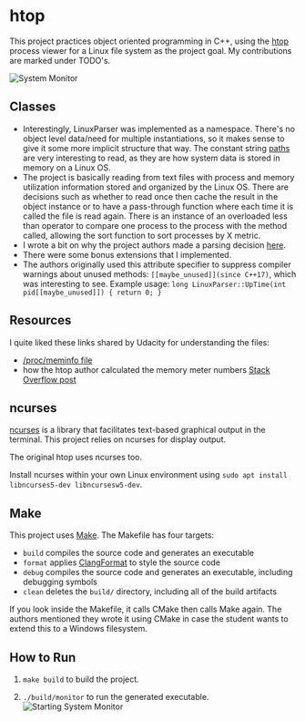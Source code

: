 # htop 

This project practices object oriented programming in C++, using the [htop](https://htop.dev/) process viewer for a Linux file system as the project goal.
My contributions are marked under TODO's.


![System Monitor](images/monitor.png)

## Classes

- Interestingly, LinuxParser was implemented as a namespace. There's no object level data/need for multiple instantiations, so it makes sense
to give it some more implicit structure that way. The constant string [paths](./include/linux_parser.h) are very interesting to read, as they are how system data is stored in memory on a Linux OS.
- The project is basically reading from text files with process and memory utilization information stored and organized by the Linux OS.
There are decisions such as whether to read once then cache the result in the object instance or to have a pass-through function
where each time it is called the file is read again. There is an instance of an overloaded less than operator to 
compare one process to the process with the method called, allowing the sort function to sort processes by X metric.
- I wrote a bit on why the project authors made a parsing decision [here](./src/linux_parser.cpp#L22).
- There were some bonus extensions that I implemented.
- The authors originally used this attribute specifier to suppress compiler warnings about unused methods: `[[maybe_unused]](since C++17)`,
which was interesting to see.
Example usage: `long LinuxParser::UpTime(int pid[[maybe_unused]]) { return 0; }`

## Resources

I quite liked these links shared by Udacity for understanding the files:
- [/proc/meminfo file](https://www.thegeekdiary.com/understanding-proc-meminfo-file-analyzing-memory-utilization-in-linux/)
- how the htop author calculated the memory meter numbers
[Stack Overflow post](https://stackoverflow.com/questions/41224738/how-to-calculate-system-memory-usage-from-proc-meminfo-like-htop/41251290#41251290)

## ncurses
[ncurses](https://www.gnu.org/software/ncurses/) is a library that facilitates text-based graphical output in the terminal. This project relies on ncurses for display output.

The original htop uses ncurses too.

Install ncurses within your own Linux environment using `sudo apt install libncurses5-dev libncursesw5-dev`.

## Make
This project uses [Make](https://www.gnu.org/software/make/). The Makefile has four targets:
* `build` compiles the source code and generates an executable
* `format` applies [ClangFormat](https://clang.llvm.org/docs/ClangFormat.html) to style the source code
* `debug` compiles the source code and generates an executable, including debugging symbols
* `clean` deletes the `build/` directory, including all of the build artifacts

If you look inside the Makefile, it calls CMake then calls Make again. The authors mentioned they
wrote it using CMake in case the student wants to extend this to a Windows filesystem.

## How to Run

1. `make build` to build the project.

3. `./build/monitor` to run the generated executable.
![Starting System Monitor](images/starting_monitor.png)

